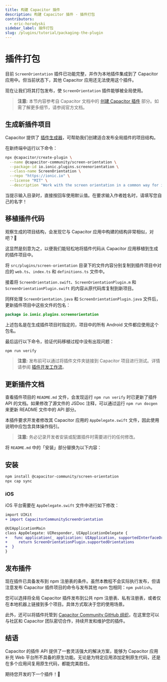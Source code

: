 ```yaml
---
title: 构建 Capacitor 插件
description: 构建 Capacitor 插件 - 插件打包
contributors:
  - eric-horodyski
sidebar_label: 插件打包
slug: /plugins/tutorial/packaging-the-plugin
---
```


# 插件打包

目前 `ScreenOrientation` 插件已功能完整，并作为本地插件集成到了 Capacitor 应用中。但当前状态下，其他 Capacitor 应用还无法使用这个插件。

现在让我们将其打包发布，使 `ScreenOrientation` 插件能够被全局使用。

> **注意:** 本节内容参考自 Capacitor 文档中的 <a href="https://capacitorjs.com/docs/plugins/creating-plugins" target="_blank">创建 Capacitor 插件</a> 部分。如需了解更多细节，请参阅官方文档。

## 生成新插件项目

Capacitor 提供了 <a href="https://github.com/ionic-team/create-capacitor-plugin" target="_blank">插件生成器</a>，可帮助我们创建适合发布全局插件的项目结构。

在新终端中运行以下命令：

```bash
npx @capacitor/create-plugin \
  --name @capacitor-community/screen-orientation \
  --package-id io.ionic.plugins.screenorientation \
  --class-name ScreenOrientation \
  --repo "https://ionic.io" \
  --license "MIT" \
  --description "Work with the screen orientation in a common way for iOS, Android, and web"
```

当提示输入目录时，直接按回车使用默认值。在要求输入作者姓名时，请填写您自己的名字！

## 移植插件代码

观察生成的项目结构，会发现它与 Capacitor 应用中构建的结构非常相似，对吧？🤔

这显然是刻意为之，以便我们能轻松地将插件代码从 Capacitor 应用移植到生成的插件项目中。

将 `src/plugins/screen-orientation` 目录下的文件内容分别复制到插件项目中对应的 `web.ts`、`index.ts` 和 `definitions.ts` 文件中。

接着将 `ScreenOrientation.swift`、`ScreenOrientationPlugin.m` 和 `ScreenOrientationPlugin.swift` 的内容从原代码库复制到新项目。

同样处理 `ScreenOrientation.java` 和 `ScreenOrientationPlugin.java` 文件后，更新插件项目中这些文件的包名：

```java
package io.ionic.plugins.screenorientation
```

上述包名是在生成插件项目时指定的，项目中的所有 Android 文件都应使用这个包名。

最后运行以下命令，验证代码移植过程中没有出现问题：

```bash
npm run verify
```

> **注意:** 发布前可以通过将插件文件夹链接到 Capacitor 项目进行测试。详情请参阅 <a href="https://capacitorjs.com/docs/plugins/workflow#local-testing" target="_blank">插件开发工作流</a>。

## 更新插件文档

查看插件项目的 `README.md` 文件，会发现运行 `npm run verify` 时已更新了插件 API 的文档。如果修改了源文件的 JSDoc 注释，可以通过运行 `npm run docgen` 来更新 README 文件中的 API 部分。

本插件要求开发者修改其 Capacitor 应用的 `AppDelegate.swift` 文件，因此使用说明中应包含具体操作指引。

> **注意:** 务必记录开发者安装或配置插件时需要进行的任何修改。

将 `README.md` 中的「安装」部分替换为以下内容：

## 安装

```bash
npm install @capacitor-community/screen-orientation
npx cap sync
```

### iOS

iOS 平台需要在 `AppDelegate.swift` 文件中进行如下修改：

```diff
import UIKit
+ import CapacitorCommunityScreenOrientation

@UIApplicationMain
class AppDelegate: UIResponder, UIApplicationDelegate {
+   func application(_ application: UIApplication, supportedInterfaceOrientationsFor window: UIWindow?) -\> UIInterfaceOrientationMask {
+     return ScreenOrientationPlugin.supportedOrientations
+  }
}
```

## 发布插件

现在插件已具备发布到 npm 注册表的条件。虽然本教程不会实际执行发布，但请注意发布 Capacitor 插件项目的命令与发布其他 npm 包相同：`npm publish`。

您可以选择将全局 Capacitor 插件发布到公共 npm 注册表、私有注册表，或者仅在本地机器上链接到多个项目。具体方式取决于您的使用场景。

此外，还可以将插件托管到 <a href="https://github.com/capacitor-community/welcome" target="_blank">Capacitor Community GitHub 组织</a>，在这里您可以与社区和 Capacitor 团队密切合作，持续开发和维护您的插件。

## 结语

Capacitor 的插件 API 提供了一套灵活强大的解决方案，能够为 Capacitor 应用补充 Web 平台所不具备的原生功能。无论是为特定应用添加定制原生代码，还是在多个应用间复用原生代码，都能完美胜任。

期待您开发的下一个插件！🎉
